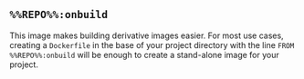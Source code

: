 ## `%%REPO%%:onbuild`

This image makes building derivative images easier. For most use cases, creating a `Dockerfile` in the base of your project directory with the line `FROM %%REPO%%:onbuild` will be enough to create a stand-alone image for your project.
